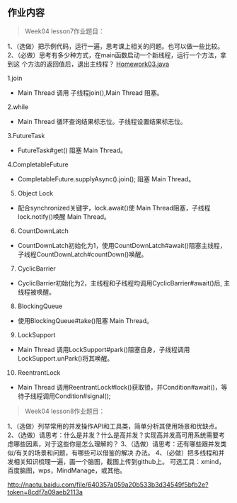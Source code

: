 ## 作业内容

> Week04 lesson7作业题目：

1、（选做）把示例代码，运行一遍，思考课上相关的问题。也可以做一些比较。
2、（必做）思考有多少种方式，在main函数启动一个新线程，运行一个方法，拿到这
个方法的返回值后，退出主线程？
[Homework03.java](src/main/java/java0/conc0303/Homework03.java)

1.join

 - Main Thread 调用 子线程join(),Main Thread 阻塞。

2.while

 - Main Thread 循环查询结果标志位。子线程设置结果标志位。

3.FutureTask

 - FutureTask#get() 阻塞 Main Thread。

4.CompletableFuture
 
 - CompletableFuture.supplyAsync().join(); 阻塞 Main Thread。

5. Object Lock

 - 配合synchronized关键字，lock.await()使 Main Thread阻塞，子线程lock.notify()唤醒 Main Thread。

6. CountDownLatch

 - CountDownLatch初始化为1，使用CountDownLatch#await()阻塞主线程，子线程CountDownLatch#countDown()唤醒。

7. CyclicBarrier

 - CyclicBarrier初始化为2，主线程和子线程均调用CyclicBarrier#await()后, 主线程被唤醒。

8. BlockingQueue
 
 - 使用BlockingQueue#take()阻塞 Main Thread。

9. LockSupport
 - Main Thread 调用LockSupport#park()阻塞自身，子线程调用LockSupport.unPark()将其唤醒。

10. ReentrantLock
 - Main Thread 调用ReentrantLock#lock()获取锁，并Condition#await()，等待子线程调用Condition#signal();

> Week04 lesson8作业题目：

1、（选做）列举常用的并发操作API和工具类，简单分析其使用场景和优缺点。
2、（选做）请思考：什么是并发？什么是高并发？实现高并发高可用系统需要考虑哪些因素，对于这些你是怎么理解的？
3、（选做）请思考：还有哪些跟并发类似/有关的场景和问题，有哪些可以借鉴的解决 办法。
4、（必做）把多线程和并发相关知识梳理一遍，画一个脑图，截图上传到github上。 可选工具：xmind，百度脑图，wps，MindManage，或其他。

http://naotu.baidu.com/file/640357a059a20b533b3d34549f5bfb2e?token=8cdf7a09aeb2113a